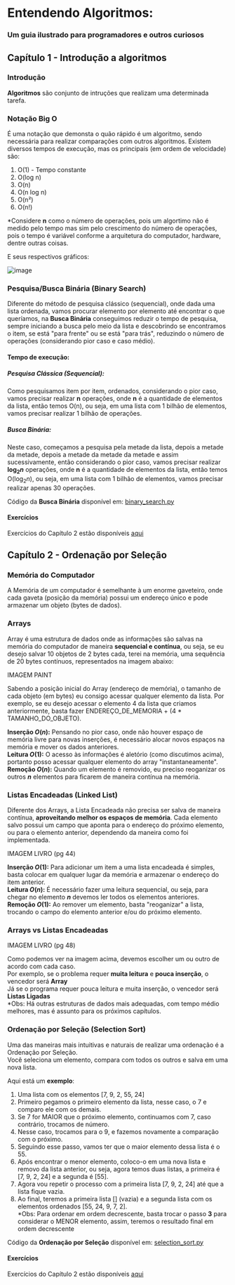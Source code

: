 # Entendendo Algoritmos: 
### Um guia ilustrado para programadores e outros curiosos

## Capítulo 1 - Introdução a algoritmos
### Introdução
**Algoritmos** são conjunto de intruções que realizam uma determinada tarefa.

### Notação Big O
É uma notação que demonsta o quão rápido é um algoritmo, sendo necessária para realizar comparações com outros algoritmos.
Existem diversos tempos de execução, mas os principais (em ordem de velocidade) são:
1. O(1) - Tempo constante
2. O(log n)
3. O(n)
4. O(n log n)
5. O(n²)
6. O(n!)

*Considere **n** como o número de operações, pois um algortimo não é medido pelo tempo mas sim pelo crescimento do número de operações, pois o tempo é variável conforme a arquitetura do computador, hardware, dentre outras coisas.

E seus respectivos gráficos:

![image](https://github.com/G-Cardoso/Grokking-Algorithms/assets/30526226/b8e55480-edb4-403c-9c4d-df9cfe06db06)

### Pesquisa/Busca Binária (Binary Search)
Diferente do método de pesquisa clássico (sequencial), onde dada uma lista ordenada, vamos procurar elemento por elemento até encontrar o que queríamos, na **Busca Binária** conseguímos reduzir o tempo de pesquisa, sempre iniciando a busca pelo meio da lista e descobrindo se encontramos o item, se está "para frente" ou se está "para trás", reduzindo o número de operações (considerando pior caso e caso médio).

#### Tempo de execução:
##### Pesquisa Clássica (Sequencial):
Como pesquisamos item por item, ordenados, considerando o pior caso, vamos precisar realizar **n** operações, onde **n** é a quantidade de elementos da lista, então temos O(n), ou seja, em uma lista com 1 bilhão de elementos, vamos precisar realizar 1 bilhão de operações.

##### Busca Binária:
Neste caso, começamos a pesquisa pela metade da lista, depois a metade da metade, depois a metade da metade da metade e assim sucessivamente, então considerando o pior caso, vamos precisar realizar **$\log_2 n$** operações, onde **n** é a quantidade de elementos da lista, então temos O($\log_2 n$), ou seja, em uma lista com 1 bilhão de elementos, vamos precisar realizar apenas 30 operações.

Código da **Busca Binária** disponível em: [binary_search.py](1-introduction/binary_search.py)

#### Exercícios
Exercícios do Capítulo 2 estão disponíveis [aqui](1-introduction/exercises.md)

## Capítulo 2 - Ordenação por Seleção

### Memória do Computador
A Memória de um computador é semelhante à um enorme gaveteiro, onde cada gaveta (posição da memória) possui um endereço único e pode armazenar um objeto (bytes de dados).

### Arrays
Array é uma estrutura de dados onde as informações são salvas na memória do computador de maneira **sequencial e contínua**, ou seja, se eu desejo salvar 10 objetos de 2 bytes cada, terei na memória, uma sequência de 20 bytes contínuos, representados na imagem abaixo:

IMAGEM PAINT

Sabendo a posição inicial do Array (endereço de memória), o tamanho de cada objeto (em bytes) eu consigo acessar qualquer elemento da lista.
Por exemplo, se eu desejo acessar o elemento 4 da lista que criamos anteriormente, basta fazer ENDEREÇO_DE_MEMORIA + (4 * TAMANHO_DO_OBJETO).

**Inserção $O(n)$:** Pensando no pior caso, onde não houver espaço de memória livre para novas inserções, é necessário alocar novos espaços na memória e mover os dados anteriores.  
**Leitura $O(1)$:** O acesso às informações é aletório (como discutimos acima), portanto posso acessar qualquer elemento do array "instantaneamente".  
**Remoção $O(n)$:** Quando um elemento é removido, eu preciso reoganizar os outros **$n$** elementos para ficarem de maneira contínua na memória.

### Listas Encadeadas (Linked List)
Diferente dos Arrays, a Lista Encadeada não precisa ser salva de maneira contínua, **aproveitando melhor os espaços de memória**. Cada elemento salvo possui um campo que aponta para o endereço do próximo elemento, ou para o elemento anterior, dependendo da maneira como foi implementada.

IMAGEM LIVRO (pg 44)

**Inserção $O(1)$:** Para adicionar um item a uma lista encadeada é simples, basta colocar em qualquer lugar da memória e armazenar o endereço do item anterior.  
**Leitura $O(n)$:** É necessário fazer uma leitura sequencial, ou seja, para chegar no elemento **$n$** devemos ler todos os elementos anteriores.  
**Remoção $O(1)$:** Ao remover um elemento, basta "reoganizar" a lista, trocando o campo do elemento anterior e/ou do próximo elemento.

### Arrays vs Listas Encadeadas

IMAGEM LIVRO (pg 48)

Como podemos ver na imagem acima, devemos escolher um ou outro de acordo com cada caso.  
Por exemplo, se o problema requer **muita leitura** e **pouca inserção**, o vencedor será **Array**  
Já se o programa requer pouca leitura e muita inserção, o vencedor será **Listas Ligadas**  
*Obs: Há outras estruturas de dados mais adequadas, com tempo médio melhores, mas é assunto para os próximos capítulos.

### Ordenação por Seleção (Selection Sort)
Uma das maneiras mais intuitivas e naturais de realizar uma ordenação é a Ordenação por Seleção.  
Você seleciona um elemento, compara com todos os outros e salva em uma nova lista.

Aqui está um **exemplo**:
1. Uma lista com os elementos [7, 9, 2, 55, 24]  
2. Primeiro pegamos o primeiro elemento da lista, nesse caso, o 7 e comparo ele com os demais.  
3. Se 7 for MAIOR que o próximo elemento, continuamos com 7, caso contrário, trocamos de número.  
4. Nesse caso, trocamos para o 9, e fazemos novamente a comparação com o próximo.  
5. Seguindo esse passo, vamos ter que o maior elemento dessa lista é o 55.  
6. Após encontrar o menor elemento, coloco-o em uma nova lista e removo da lista anterior, ou seja, agora temos duas listas, a primeira é [7, 9, 2, 24] e a segunda é [55].  
7. Agora vou repetir o processo com a primeira lista [7, 9, 2, 24] até que a lista fique vazia.  
8. Ao final, teremos a primeira lista [] (vazia) e a segunda lista com os elementos ordenados [55, 24, 9, 7, 2].  
*Obs: Para ordenar em ordem decrescente, basta trocar o passo **3** para considerar o MENOR elemento, assim, teremos o resultado final em ordem decrescente  

Código da **Ordenação por Seleção** disponível em: [selection_sort.py](2-selection_sort/binary_search.py)

#### Exercícios
Exercícios do Capítulo 2 estão disponíveis [aqui](2-selection_sort/exercises.md)